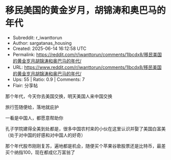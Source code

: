 # 移民美国的黄金岁月，胡锦涛和奥巴马的年代

- Subreddit: r_iwanttorun
- Author: sargatanas_housing
- Created: 2025-06-14 16:12:58 UTC
- Permalink: https://reddit.com/r/iwanttorun/comments/1lbcdx8/移民美国的黄金岁月胡锦涛和奥巴马的年代/
- URL: https://www.reddit.com/r/iwanttorun/comments/1lbcdx8/移民美国的黄金岁月胡锦涛和奥巴马的年代/
- Ups: 55 | Ratio: 0.9 | Comments: 7
- Flair: 分享帖


那个年代，今天你去美国交换，明天美国人来中国交换

旅行签随便给，落地就庇护

一看是中国人，都愿意帮助你

孔子学院建得全美到处都是，很多中国农村来的小伙在这里认识并娶了美国白富美（处于对中国的好感和对中国人的好奇）

那个年代股市刚刚复苏，遍地都是机会，随便买个苹果谷歌股票还是比特币，最差买个纳指100，现在都成亿万富翁了

